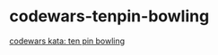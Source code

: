 # codewars-tenpin-bowling
[codewars kata: ten pin bowling](https://www.codewars.com/kata/5531abe4855bcc8d1f00004c/train/javascript)
